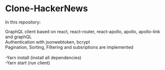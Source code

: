 # Clone-HackerNews

In this repository:<br>

GraphQL client based on react, react-router, react-apollo, apollo, apollo-link and graphQL <br>
Authentication with jsonwebtoken, bcrypt <br>
Pagination, Sorting, Filtering and subsriptions are implemented <br>
<br>
-Yarn install (install all dependencies) <br>
-Yarn start (run client) <br>
